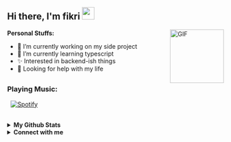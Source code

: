 ## Hi there, I'm fikri <img src="https://github.com/TheDudeThatCode/TheDudeThatCode/blob/master/Assets/Hi.gif" width="29px">

<img align="right" alt="GIF" height="125px" src="https://media.giphy.com/media/836HiJc7pgzy8iNXCn/giphy.gif" />

**Personal Stuffs:**
- 🔭 I’m currently working on my side project
- 🌱 I’m currently learning typescript
- ✨ Interested in backend-ish things 
- 🤔 Looking for help with my life


## <h3 align="left">Playing Music:</h3>

&nbsp; [![Spotify](https://spotify-seven-rho.vercel.app/api/spotify)](https://open.spotify.com/user/sikhtank27)
<br>

</div>
  <br>
<details>
  <summary><b>My Github Stats</b></summary>
    <img align="center" src="https://github-readme-stats.vercel.app/api?username=Zalleya&show_icons=true&hide_border=true&hide=issues" alt="🦉Zalleya's github stats">
</details>

<details>  
  <summary><b>Connect with me</b></summary>
  <p align="center">
    
[![Facebook](https://img.shields.io/badge/Facebook-%234267B2.svg?&style=for-the-badge&logo=facebook&logoColor=white)](https://facebook.com/-)
[![Telegram](https://img.shields.io/badge/Telegram-%230088cc.svg?&style=for-the-badge&logo=telegram&logoColor=white)](https://t.me/)
[![Instagram](https://img.shields.io/badge/Instagram-E4405F?style=for-the-badge&logo=instagram&logoColor=white)](https://instagram.com/-)
[![Twitter](https://img.shields.io/badge/Twitter-00ACEE?style=for-the-badge&logo=twitter&logoColor=white)](https://twitter.com/)
[![WhatsApp](https://img.shields.io/badge/WhatsApp-25D366?style=for-the-badge&logo=whatsapp&logoColor=white)](https://wa.me/-)
 

  </p>
</details>
